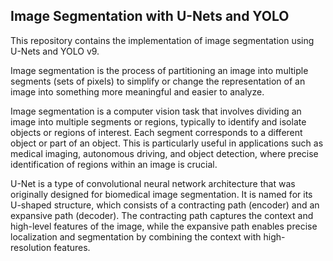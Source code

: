## Image Segmentation with U-Nets and YOLO 

This repository contains the implementation of image segmentation using U-Nets and YOLO v9.

Image segmentation is the process of partitioning an image into multiple segments (sets of pixels) to simplify or change the representation of an image into something more meaningful and easier to analyze.

Image segmentation is a computer vision task that involves dividing an image into multiple segments or regions, typically to identify and isolate objects or regions of interest. Each segment corresponds to a different object or part of an object. This is particularly useful in applications such as medical imaging, autonomous driving, and object detection, where precise identification of regions within an image is crucial.

U-Net is a type of convolutional neural network architecture that was originally designed for biomedical image segmentation. It is named for its U-shaped structure, which consists of a contracting path (encoder) and an expansive path (decoder). The contracting path captures the context and high-level features of the image, while the expansive path enables precise localization and segmentation by combining the context with high-resolution features.
